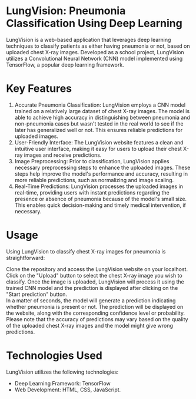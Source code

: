 # LungVision: Pneumonia Classification Using Deep Learning
LungVision is a web-based application that leverages deep learning techniques to classify patients as either having pneumonia or not, based on uploaded chest X-ray images. Developed as a school project, LungVision utilizes a Convolutional Neural Network (CNN) model implemented using TensorFlow, a popular deep learning framework.

# Key Features
1. Accurate Pneumonia Classification: LungVision employs a CNN model trained on a relatively large dataset of chest X-ray images. The model is able to achieve high accuracy in distinguishing between pneumonia and non-pneumonia cases but wasn't tested in the real world to see if the later has generalized well or not. This ensures reliable predictions for uploaded images.
2. User-Friendly Interface: The LungVision website features a clean and intuitive user interface, making it easy for users to upload their chest X-ray images and receive predictions.
3. Image Preprocessing: Prior to classification, LungVision applies necessary preprocessing steps to enhance the uploaded images. These steps help improve the model's performance and accuracy, resulting in more reliable predictions, such as normalizing and image scaling.
4. Real-Time Predictions: LungVision processes the uploaded images in real-time, providing users with instant predictions regarding the presence or absence of pneumonia because of the model's small size. This enables quick decision-making and timely medical intervention, if necessary.

# Usage
Using LungVision to classify chest X-ray images for pneumonia is straightforward:

Clone the repository and access the LungVision website on your localhost. Click on the "Upload" button to select the chest X-ray image you wish to classify.
Once the image is uploaded, LungVision will process it using the trained CNN model and the prediction is displayed after clicking on the "Start prediction" button.
<br>
In a matter of seconds, the model will generate a prediction indicating whether pneumonia is present or not.
The prediction will be displayed on the website, along with the corresponding confidence level or probability.
<br>
Please note that the accuracy of predictions may vary based on the quality of the uploaded chest X-ray images and the model might give wrong predictions.

# Technologies Used
LungVision utilizes the following technologies:

- Deep Learning Framework: TensorFlow
- Web Development: HTML, CSS, JavaScript.